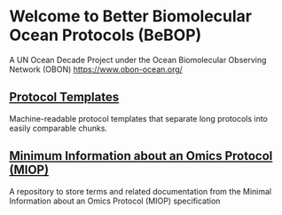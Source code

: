# Welcome to Better Biomolecular Ocean Protocols (BeBOP)
A UN Ocean Decade Project under the Ocean Biomolecular Observing Network (OBON) https://www.obon-ocean.org/

## [Protocol Templates](protocol_template_description.md)

Machine-readable protocol templates that separate long protocols into easily comparable chunks.

## [Minimum Information about an Omics Protocol (MIOP)](miop.md)

A repository to store terms and related documentation from the Minimal Information about an Omics Protocol (MIOP) specification


